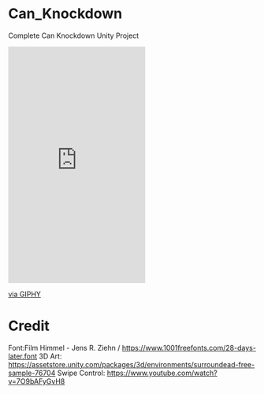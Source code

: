 # Can_Knockdown
 Complete Can Knockdown Unity Project

<iframe src="https://giphy.com/embed/jslxoPyNqvccIZN1Rp" width="278" height="480" frameBorder="0" class="giphy-embed" allowFullScreen></iframe><p><a href="https://giphy.com/gifs/unity-jslxoPyNqvccIZN1Rp">via GIPHY</a></p>

# Credit
Font:Film Himmel - Jens R. Ziehn / https://www.1001freefonts.com/28-days-later.font
3D Art: https://assetstore.unity.com/packages/3d/environments/surroundead-free-sample-76704
Swipe Control: https://www.youtube.com/watch?v=7O9bAFyGvH8

